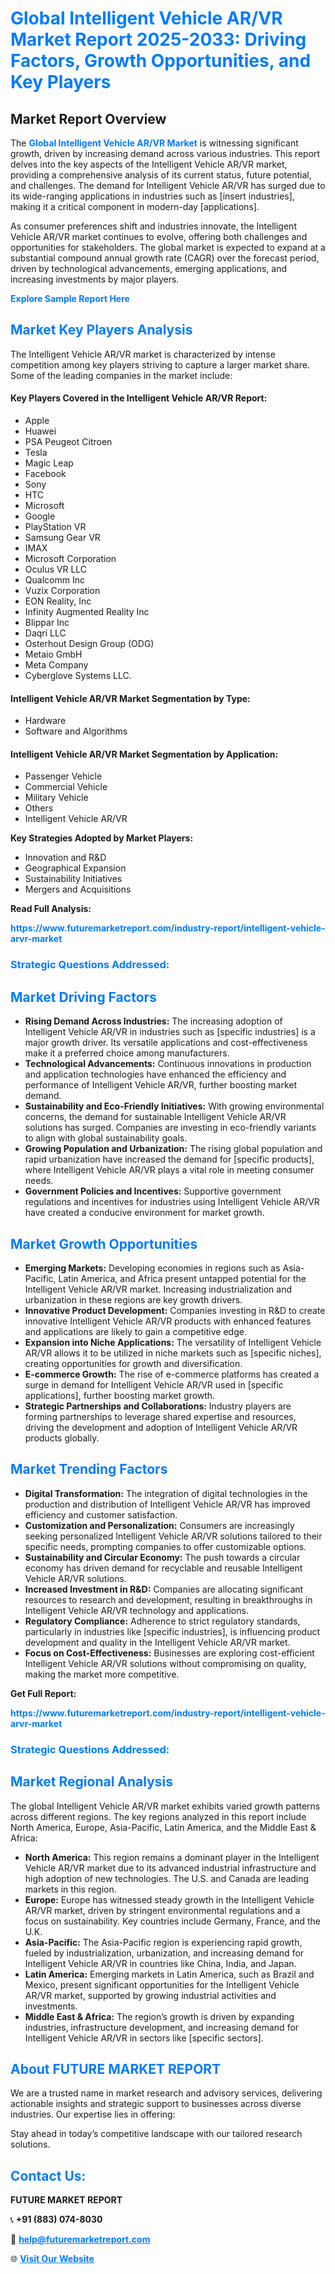 <h1 style="color: #007BFF;">Global Intelligent Vehicle AR/VR Market Report 2025-2033: Driving Factors, Growth Opportunities, and Key Players</h1>

<section id="overview">
<h2>Market Report Overview</h2>
<p>The <a href="https://www.futuremarketreport.com/industry-report/intelligent-vehicle-arvr-market" style="color: #007BFF; text-decoration: none;"><strong>Global Intelligent Vehicle AR/VR Market</strong></a> is witnessing significant growth, driven by increasing demand across various industries. This report delves into the key aspects of the Intelligent Vehicle AR/VR market, providing a comprehensive analysis of its current status, future potential, and challenges. The demand for Intelligent Vehicle AR/VR has surged due to its wide-ranging applications in industries such as [insert industries], making it a critical component in modern-day [applications].</p>
<p>As consumer preferences shift and industries innovate, the Intelligent Vehicle AR/VR market continues to evolve, offering both challenges and opportunities for stakeholders. The global market is expected to expand at a substantial compound annual growth rate (CAGR) over the forecast period, driven by technological advancements, emerging applications, and increasing investments by major players.</p>
</section>

<section id="overview">
<p><a href="https://www.futuremarketreport.com/request-sample/reportId=112528" style="color: #007BFF; text-decoration: none;"><strong>Explore Sample Report Here</strong></a></p>
</section>

<section id="key-players">
<h2 style="color: #007BFF;">Market Key Players Analysis</h2>
<p>The Intelligent Vehicle AR/VR market is characterized by intense competition among key players striving to capture a larger market share. Some of the leading companies in the market include:</p>
<h4>Key Players Covered in the Intelligent Vehicle AR/VR Report:</h4>
<ul><li>Apple</li><li>Huawei</li><li>PSA Peugeot Citroen</li><li>Tesla</li><li>Magic Leap</li><li>Facebook</li><li>Sony</li><li>HTC</li><li>Microsoft</li><li>Google</li><li>PlayStation VR</li><li>Samsung Gear VR</li><li>IMAX</li><li>Microsoft Corporation</li><li>Oculus VR LLC</li><li>Qualcomm Inc</li><li>Vuzix Corporation</li><li>EON Reality, Inc</li><li>Infinity Augmented Reality Inc</li><li>Blippar Inc</li><li>Daqri LLC</li><li>Osterhout Design Group (ODG)</li><li>Metaio GmbH</li><li>Meta Company</li><li>Cyberglove Systems LLC.</li></ul>
<h4>Intelligent Vehicle AR/VR Market Segmentation by Type:</h4>
<ul><li>Hardware</li><li>Software and Algorithms</li></ul>

<h4>Intelligent Vehicle AR/VR Market Segmentation by Application:</h4>
<ul><li>Passenger Vehicle</li><li>Commercial Vehicle</li><li>Military Vehicle</li><li>Others</li><li>Intelligent Vehicle AR/VR</li></ul>
<p><strong>Key Strategies Adopted by Market Players:</strong></p>
<ul>
<li>Innovation and R&D</li>
<li>Geographical Expansion</li>
<li>Sustainability Initiatives</li>
<li>Mergers and Acquisitions</li>
</ul>
</section>

<section>
<p><strong>Read Full Analysis: </strong></p><a href="https://www.futuremarketreport.com/industry-report/intelligent-vehicle-arvr-market" style="color: #007BFF; text-decoration: none;"><strong>https://www.futuremarketreport.com/industry-report/intelligent-vehicle-arvr-market</strong></a>
<h3 style="color: #007BFF;">Strategic Questions Addressed:</h3>
</section>

<section id="driving-factors">
<h2 style="color: #007BFF;">Market Driving Factors</h2>
<ul>
<li><strong>Rising Demand Across Industries:</strong> The increasing adoption of Intelligent Vehicle AR/VR in industries such as [specific industries] is a major growth driver. Its versatile applications and cost-effectiveness make it a preferred choice among manufacturers.</li>
<li><strong>Technological Advancements:</strong> Continuous innovations in production and application technologies have enhanced the efficiency and performance of Intelligent Vehicle AR/VR, further boosting market demand.</li>
<li><strong>Sustainability and Eco-Friendly Initiatives:</strong> With growing environmental concerns, the demand for sustainable Intelligent Vehicle AR/VR solutions has surged. Companies are investing in eco-friendly variants to align with global sustainability goals.</li>
<li><strong>Growing Population and Urbanization:</strong> The rising global population and rapid urbanization have increased the demand for [specific products], where Intelligent Vehicle AR/VR plays a vital role in meeting consumer needs.</li>
<li><strong>Government Policies and Incentives:</strong> Supportive government regulations and incentives for industries using Intelligent Vehicle AR/VR have created a conducive environment for market growth.</li>
</ul>
</section>

<section id="growth-opportunities">
<h2 style="color: #007BFF;">Market Growth Opportunities</h2>
<ul>
<li><strong>Emerging Markets:</strong> Developing economies in regions such as Asia-Pacific, Latin America, and Africa present untapped potential for the Intelligent Vehicle AR/VR market. Increasing industrialization and urbanization in these regions are key growth drivers.</li>
<li><strong>Innovative Product Development:</strong> Companies investing in R&D to create innovative Intelligent Vehicle AR/VR products with enhanced features and applications are likely to gain a competitive edge.</li>
<li><strong>Expansion into Niche Applications:</strong> The versatility of Intelligent Vehicle AR/VR allows it to be utilized in niche markets such as [specific niches], creating opportunities for growth and diversification.</li>
<li><strong>E-commerce Growth:</strong> The rise of e-commerce platforms has created a surge in demand for Intelligent Vehicle AR/VR used in [specific applications], further boosting market growth.</li>
<li><strong>Strategic Partnerships and Collaborations:</strong> Industry players are forming partnerships to leverage shared expertise and resources, driving the development and adoption of Intelligent Vehicle AR/VR products globally.</li>
</ul>
</section>

<section id="trending-factors">
<h2 style="color: #007BFF;">Market Trending Factors</h2>
<ul>
<li><strong>Digital Transformation:</strong> The integration of digital technologies in the production and distribution of Intelligent Vehicle AR/VR has improved efficiency and customer satisfaction.</li>
<li><strong>Customization and Personalization:</strong> Consumers are increasingly seeking personalized Intelligent Vehicle AR/VR solutions tailored to their specific needs, prompting companies to offer customizable options.</li>
<li><strong>Sustainability and Circular Economy:</strong> The push towards a circular economy has driven demand for recyclable and reusable Intelligent Vehicle AR/VR solutions.</li>
<li><strong>Increased Investment in R&D:</strong> Companies are allocating significant resources to research and development, resulting in breakthroughs in Intelligent Vehicle AR/VR technology and applications.</li>
<li><strong>Regulatory Compliance:</strong> Adherence to strict regulatory standards, particularly in industries like [specific industries], is influencing product development and quality in the Intelligent Vehicle AR/VR market.</li>
<li><strong>Focus on Cost-Effectiveness:</strong> Businesses are exploring cost-efficient Intelligent Vehicle AR/VR solutions without compromising on quality, making the market more competitive.</li>
</ul>
</section>

<section>
<p><strong>Get Full Report: </strong></p><a href="https://www.futuremarketreport.com/industry-report/intelligent-vehicle-arvr-market" style="color: #007BFF; text-decoration: none;"><strong>https://www.futuremarketreport.com/industry-report/intelligent-vehicle-arvr-market</strong></a>
<h3 style="color: #007BFF;">Strategic Questions Addressed:</h3>
</section>


<section id="regional-analysis">
<h2 style="color: #007BFF;">Market Regional Analysis</h2>
<p>The global Intelligent Vehicle AR/VR market exhibits varied growth patterns across different regions. The key regions analyzed in this report include North America, Europe, Asia-Pacific, Latin America, and the Middle East & Africa:</p>
<ul>
<li><strong>North America:</strong> This region remains a dominant player in the Intelligent Vehicle AR/VR market due to its advanced industrial infrastructure and high adoption of new technologies. The U.S. and Canada are leading markets in this region.</li>
<li><strong>Europe:</strong> Europe has witnessed steady growth in the Intelligent Vehicle AR/VR market, driven by stringent environmental regulations and a focus on sustainability. Key countries include Germany, France, and the U.K.</li>
<li><strong>Asia-Pacific:</strong> The Asia-Pacific region is experiencing rapid growth, fueled by industrialization, urbanization, and increasing demand for Intelligent Vehicle AR/VR in countries like China, India, and Japan.</li>
<li><strong>Latin America:</strong> Emerging markets in Latin America, such as Brazil and Mexico, present significant opportunities for the Intelligent Vehicle AR/VR market, supported by growing industrial activities and investments.</li>
<li><strong>Middle East & Africa:</strong> The region’s growth is driven by expanding industries, infrastructure development, and increasing demand for Intelligent Vehicle AR/VR in sectors like [specific sectors].</li>
</ul>
</section>

<footer>
<h2 style="color: #007BFF;">About FUTURE MARKET REPORT</h2>
<p>We are a trusted name in market research and advisory services, delivering actionable insights and strategic support to businesses across diverse industries. Our expertise lies in offering:</p>

<p>Stay ahead in today’s competitive landscape with our tailored research solutions.</p>

<h2 style="color: #007BFF;">Contact Us:</h2>
<p><strong>FUTURE MARKET REPORT</strong></p>
<p>📞 <strong>+91 (883) 074-8030</strong></p>
<p>📧 <strong><a href="mailto:help@futuremarketreport.com" style="color: #007BFF;">help@futuremarketreport.com</a></strong></p>
<p>🌐 <strong><a href="https://www.futuremarketreport.com/" style="color: #007BFF;">Visit Our Website</a></strong></p>
</footer>